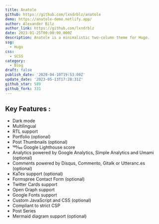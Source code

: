```yaml
---
title: Anatole
github: https://github.com/lxndrblz/anatole
demo: https://anatole-demo.netlify.app/
author: Alexander Bilz
author_link: https://github.com/lxndrblz
date: 2023-01-25T00:00:00.000Z
description: Anatole is a minimalistic two-column theme for Hugo.
ssg:
  - Hugo
css:
  - SCSS
category:
  - Blog
draft: false
publish_date: '2020-04-10T19:53:00Z'
update_date: '2023-05-13T17:28:31Z'
github_star: 589
github_fork: 331
---
```

## Key Features :

- Dark mode
- Multilingual
- RTL support
- Portfolio (optional)
- Post Thumbnails (optional)
- 100⁄100 Google Lighthouse score
- Analytics powered by Google Analytics, Simple Analytics and Umami (optional)
- Comments powered by Disqus, Commento, Gitalk or Utteranc.es (optional)
- KaTex support (optional)
- Formspree Contact Form (optional)
- Twitter Cards support
- Open Graph support
- Google Fonts support
- Custom JavaScript and CSS (optional)
- Compliant to strict CSP
- Post Series
- Mermaid diagram support (optional)